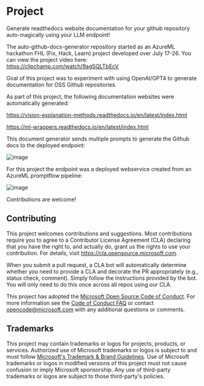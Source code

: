 # Project

Generate readthedocs website documentation for your github repository auto-magically using your LLM endpoint!

The auto-github-docs-generator repository started as an AzureML hackathon FHL (Fix, Hack, Learn) project developed over July 17-26.
You can view the project video here:
https://clipchamp.com/watch/9agSQLTbEcV

Goal of this project was to experiment with using OpenAI/GPT4 to generate documentation for OSS Github repositories.

As part of this project, the following documentation websites were automatically generated:

https://vision-explanation-methods.readthedocs.io/en/latest/index.html

https://ml-wrappers.readthedocs.io/en/latest/index.html

This document generator sends multiple prompts to generate the Github docs to the deployed endpoint:

![image](https://github.com/microsoft/auto-github-docs-generator/assets/24683184/ea72345b-1a97-4a18-aaf9-3fa18b14cf4b)

For this project the endpoint was a deployed webservice created from an AzureML promptflow pipeline:

![image](https://github.com/microsoft/auto-github-docs-generator/assets/24683184/7f4cb3c9-4b34-4bbe-a11d-0c1709a3abb1)

Contributions are welcome!

## Contributing

This project welcomes contributions and suggestions.  Most contributions require you to agree to a
Contributor License Agreement (CLA) declaring that you have the right to, and actually do, grant us
the rights to use your contribution. For details, visit https://cla.opensource.microsoft.com.

When you submit a pull request, a CLA bot will automatically determine whether you need to provide
a CLA and decorate the PR appropriately (e.g., status check, comment). Simply follow the instructions
provided by the bot. You will only need to do this once across all repos using our CLA.

This project has adopted the [Microsoft Open Source Code of Conduct](https://opensource.microsoft.com/codeofconduct/).
For more information see the [Code of Conduct FAQ](https://opensource.microsoft.com/codeofconduct/faq/) or
contact [opencode@microsoft.com](mailto:opencode@microsoft.com) with any additional questions or comments.

## Trademarks

This project may contain trademarks or logos for projects, products, or services. Authorized use of Microsoft 
trademarks or logos is subject to and must follow 
[Microsoft's Trademark & Brand Guidelines](https://www.microsoft.com/en-us/legal/intellectualproperty/trademarks/usage/general).
Use of Microsoft trademarks or logos in modified versions of this project must not cause confusion or imply Microsoft sponsorship.
Any use of third-party trademarks or logos are subject to those third-party's policies.
